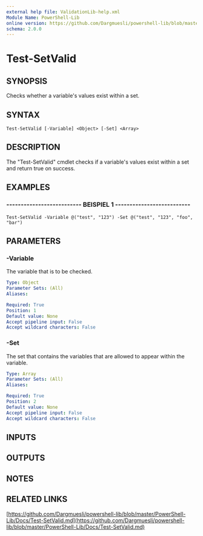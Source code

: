 ```yaml
---
external help file: ValidationLib-help.xml
Module Name: PowerShell-Lib
online version: https://github.com/Dargmuesli/powershell-lib/blob/master/PowerShell-Lib/Docs/Test-SetValid.md
schema: 2.0.0
---
```


# Test-SetValid

## SYNOPSIS
Checks whether a variable's values exist within a set.

## SYNTAX

```
Test-SetValid [-Variable] <Object> [-Set] <Array>
```

## DESCRIPTION
The "Test-SetValid" cmdlet checks if a variable's values exist within a set and return true on success.

## EXAMPLES

### -------------------------- BEISPIEL 1 --------------------------
```
Test-SetValid -Variable @("test", "123") -Set @("test", "123", "foo", "bar")
```

## PARAMETERS

### -Variable
The variable that is to be checked.

```yaml
Type: Object
Parameter Sets: (All)
Aliases: 

Required: True
Position: 1
Default value: None
Accept pipeline input: False
Accept wildcard characters: False
```

### -Set
The set that contains the variables that are allowed to appear within the variable.

```yaml
Type: Array
Parameter Sets: (All)
Aliases: 

Required: True
Position: 2
Default value: None
Accept pipeline input: False
Accept wildcard characters: False
```

## INPUTS

## OUTPUTS

## NOTES

## RELATED LINKS

[https://github.com/Dargmuesli/powershell-lib/blob/master/PowerShell-Lib/Docs/Test-SetValid.md](https://github.com/Dargmuesli/powershell-lib/blob/master/PowerShell-Lib/Docs/Test-SetValid.md)

